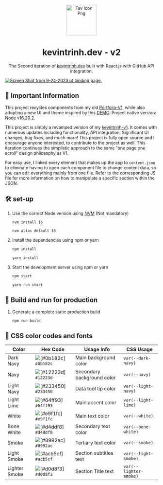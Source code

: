 <p align="center">
  <a href="https://www.kevintrinh.dev" target="_blank">
    <img alt="Fav Icon Png" src="https://github.com/KevinTrinh1227/Reactfolio/blob/master/public/assets/readme-icon.png" width="100"/>
  </a>
</p>
<h1 align="center">
  kevintrinh.dev - v2
</h1>
<p align="center">
  The Second iteration of <a href="https://www.kevintrinh.dev" target="_blank">kevintrinh.dev</a> built with React.js with GitHub API integration.
</p>

<a href="https://kevintrinh.dev" target="_blank">
  <img alt="Screen Shot from 9-24-2023 of landing page." src="https://github.com/KevinTrinh1227/Reactfolio/blob/master/public/assets/screenshot.png">
</a>

## 📌 Important Information

This project recycles components from my old [Portfolio-V1](https://kevintrinh-v1.netlify.app), while also adopting a new UI and theme inspired by this [DEMO](https://steam-portfolio-demo.vercel.app/). Project native version: Node v16.20.2.

This project is simply a revamped version of my [kevintrinh-v1](https://kevintrinh-v1.netlify.app). It comes with numerous updates including functionality, API integration, Significant UI changes, bug fixes, and much more! This project is fully open source and I encourage anyone interested, to contribute to the project as well. This iteration continues the simplistic approach to the same "one page one scroll" design philosophy as V1.

For easy use, I linked every element that makes up the app to `content.json` to eliminate having to open each component file to change content data, so you can edit everything mainly from one file. Refer to the corresponding JS file for more information on how to manipulate a specific section within the JSON.

## 🛠 set-up

1. Use the correct Node version using [NVM](https://github.com/nvm-sh/nvm) (Not mandatory)

   ```sh
   nvm install 16
   ```

   ```sh
   nvm alias default 16
   ```

2. Install the dependencies using npm or yarn

   ```sh
   npm install
   ```

   ```sh
   yarn install
   ```

3. Start the development server using npm or yarn

   ```sh
   npm start
   ```

   ```sh
   yarn run start
   ```

## 🚀 Build and run for production

1. Generate a complete static production build

   ```sh
   npm run build
   ```

## 🎨 CSS color codes and fonts

| Color         | Hex Code                                                             | Usage Info                 | CSS Usage              |
| ------------- | -------------------------------------------------------------------- | -------------------------- | ---------------------- |
| Dark Navy     | ![[#0b182c]](https://via.placeholder.com/10/0b182c?text=+) `#0b182c` | Main background color      | `var(--dark-navy)`     |
| Navy          | ![[#12223d]](https://via.placeholder.com/10/12223d?text=+) `#12223d` | Secondary background color | `var(--navy)`          |
| Light Navy    | ![[#233450]](https://via.placeholder.com/10/233450?text=+) `#233450` | Data tool tip color        | `var(--light-navy)`    |
| Light Lime    | ![[#64ff93]](https://via.placeholder.com/10/64ff93?text=+) `#64ff93` | Main accent color          | `var(--light-lime)`    |
| White         | ![[#e9f1fc]](https://via.placeholder.com/10/e9f1fc?text=+) `#e9f1fc` | Main text color            | `var(--white)`         |
| Bone White    | ![[#d4ddf8]](https://via.placeholder.com/10/d4ddf8?text=+) `#d4ddf8` | Secondary text color       | `var(--bone-white)`    |
| Smoke         | ![[#8992ac]](https://via.placeholder.com/10/8992ac?text=+) `#8992ac` | Tertiary text color        | `var(--smoke)`         |
| Light Smoke   | ![[#acb5cf]](https://via.placeholder.com/10/acb5cf?text=+) `#acb5cf` | Section subtitles text     | `var(--light-smoke)`   |
| Lighter Smoke | ![[#d0d8f3]](https://via.placeholder.com/10/d0d8f3?text=+) `#d0d8f3` | Section Title text         | `var(--lighter-smoke)` |
